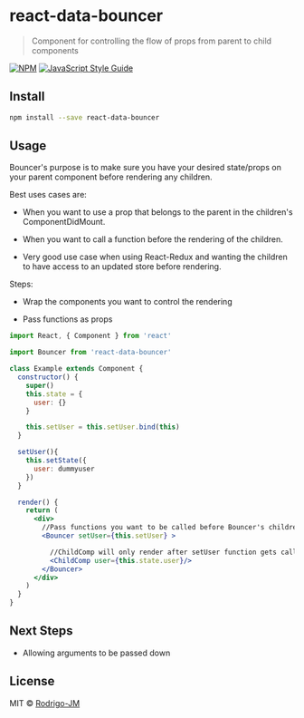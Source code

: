 # react-data-bouncer

> Component for controlling the flow of props from parent to child components

[![NPM](https://img.shields.io/npm/v/react-data-bouncer.svg)](https://www.npmjs.com/package/react-data-bouncer) [![JavaScript Style Guide](https://img.shields.io/badge/code_style-standard-brightgreen.svg)](https://standardjs.com)

## Install

```bash
npm install --save react-data-bouncer
```

## Usage

Bouncer's purpose is to make sure you have your desired state/props on your parent component before rendering any children.

Best uses cases are: 

 - When you want to use a prop that belongs to the parent in the children's ComponentDidMount.

 - When you want to call a function before the rendering of the children.

 - Very good use case when using React-Redux and wanting the children to have access to an updated store before rendering.

Steps: 

 - Wrap the components you want to control the rendering 

 - Pass functions as props


```jsx
import React, { Component } from 'react'

import Bouncer from 'react-data-bouncer'

class Example extends Component {
  constructor() {
    super()
    this.state = {
      user: {}
    }

    this.setUser = this.setUser.bind(this)
  }

  setUser(){
    this.setState({
      user: dummyuser
    })
  }

  render() {
    return (
      <div>
        //Pass functions you want to be called before Bouncer's children get rendered/mounted
        <Bouncer setUser={this.setUser} >

          //ChildComp will only render after setUser function gets called
          <ChildComp user={this.state.user}/>
        </Bouncer>
      </div>
    )
  }
}
```

## Next Steps

 - Allowing arguments to be passed down

## License

MIT © [Rodrigo-JM](https://github.com/Rodrigo-JM)
